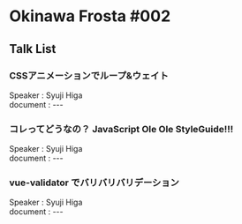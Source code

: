 # Okinawa Frosta #002

## Talk List

### CSSアニメーションでループ&ウェイト
Speaker : Syuji Higa  
document : ---

### コレってどうなの？ JavaScript Ole Ole StyleGuide!!!
Speaker : Syuji Higa  
document : ---

### vue-validator でバリバリバリデーション
Speaker : Syuji Higa  
document : ---
